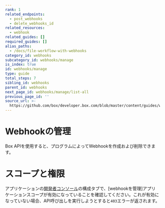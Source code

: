 ```yaml
---
rank: 1
related_endpoints:
  - post_webhooks
  - delete_webhooks_id
related_resources:
  - webhook
related_guides: []
required_guides: []
alias_paths:
  - /docs/file-workflow-with-webhooks
category_id: webhooks
subcategory_id: webhooks/manage
is_index: true
id: webhooks/manage
type: guide
total_steps: 7
sibling_id: webhooks
parent_id: webhooks
next_page_id: webhooks/manage/list-all
previous_page_id: ''
source_url: >-
  https://github.com/box/developer.box.com/blob/master/content/guides/webhooks/manage/index.md
---
```

# Webhookの管理

Box APIを使用すると、プログラムによってWebhookを作成および削除できます。

<Message type="warning">

# スコープと権限

アプリケーションの[開発者コンソール][console]の構成タブで、\[webhookを管理]アプリケーションスコープが有効になっていることを確認してください。これが有効になっていない場合、API呼び出しを実行しようとすると`403`エラーが返されます。

</Message>

[console]: https://app.box.com/developers/console
